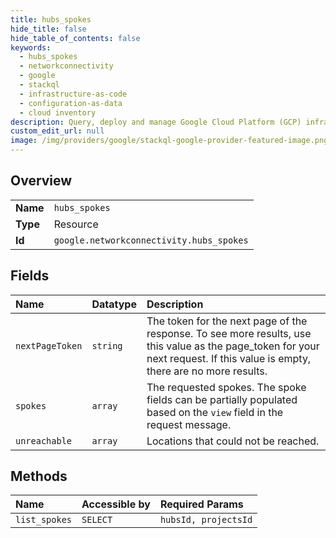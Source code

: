 ```yaml
---
title: hubs_spokes
hide_title: false
hide_table_of_contents: false
keywords:
  - hubs_spokes
  - networkconnectivity
  - google    
  - stackql
  - infrastructure-as-code
  - configuration-as-data
  - cloud inventory
description: Query, deploy and manage Google Cloud Platform (GCP) infrastructure and resources using SQL
custom_edit_url: null
image: /img/providers/google/stackql-google-provider-featured-image.png
---
```

  
    

## Overview
<table><tbody>
<tr><td><b>Name</b></td><td><code>hubs_spokes</code></td></tr>
<tr><td><b>Type</b></td><td>Resource</td></tr>
<tr><td><b>Id</b></td><td><code>google.networkconnectivity.hubs_spokes</code></td></tr>
</tbody></table>

## Fields
| Name | Datatype | Description |
|:-----|:---------|:------------|
| `nextPageToken` | `string` | The token for the next page of the response. To see more results, use this value as the page_token for your next request. If this value is empty, there are no more results. |
| `spokes` | `array` | The requested spokes. The spoke fields can be partially populated based on the `view` field in the request message. |
| `unreachable` | `array` | Locations that could not be reached. |
## Methods
| Name | Accessible by | Required Params |
|:-----|:--------------|:----------------|
| `list_spokes` | `SELECT` | `hubsId, projectsId` |
